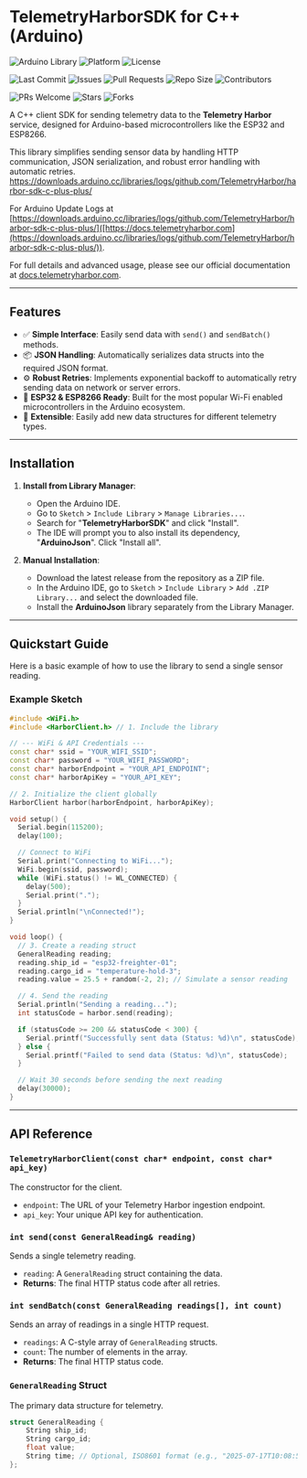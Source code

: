 
# TelemetryHarborSDK for C++ (Arduino)

<!-- Arduino -->
![Arduino Library](https://img.shields.io/badge/Arduino-Library-00979D.svg)
![Platform](https://img.shields.io/badge/platform-ESP32-orange.svg)
![License](https://img.shields.io/github/license/TelemetryHarbor/harbor-sdk-c-plus-plus.svg)

<!-- GitHub -->
![Last Commit](https://img.shields.io/github/last-commit/TelemetryHarbor/harbor-sdk-c-plus-plus.svg)
![Issues](https://img.shields.io/github/issues/TelemetryHarbor/harbor-sdk-c-plus-plus.svg)
![Pull Requests](https://img.shields.io/github/issues-pr/TelemetryHarbor/harbor-sdk-c-plus-plus.svg)
![Repo Size](https://img.shields.io/github/repo-size/TelemetryHarbor/harbor-sdk-c-plus-plus.svg)
![Contributors](https://img.shields.io/github/contributors/TelemetryHarbor/harbor-sdk-c-plus-plus.svg)

<!-- Fun / Community -->
![PRs Welcome](https://img.shields.io/badge/PRs-welcome-brightgreen.svg)
![Stars](https://img.shields.io/github/stars/TelemetryHarbor/harbor-sdk-c-plus-plus.svg?style=social)
![Forks](https://img.shields.io/github/forks/TelemetryHarbor/harbor-sdk-c-plus-plus.svg?style=social)


A C++ client SDK for sending telemetry data to the **Telemetry Harbor** service, designed for Arduino-based microcontrollers like the ESP32 and ESP8266.

This library simplifies sending sensor data by handling HTTP communication, JSON serialization, and robust error handling with automatic retries.
https://downloads.arduino.cc/libraries/logs/github.com/TelemetryHarbor/harbor-sdk-c-plus-plus/

For Arduino Update Logs at [https://downloads.arduino.cc/libraries/logs/github.com/TelemetryHarbor/harbor-sdk-c-plus-plus/]([https://docs.telemetryharbor.com](https://downloads.arduino.cc/libraries/logs/github.com/TelemetryHarbor/harbor-sdk-c-plus-plus/)).


For full details and advanced usage, please see our official documentation at [docs.telemetryharbor.com](https://docs.telemetryharbor.com).

***

## Features

* ✅ **Simple Interface**: Easily send data with `send()` and `sendBatch()` methods.
* 📦 **JSON Handling**: Automatically serializes data structs into the required JSON format.
* ⚙️ **Robust Retries**: Implements exponential backoff to automatically retry sending data on network or server errors.
* 📡 **ESP32 & ESP8266 Ready**: Built for the most popular Wi-Fi enabled microcontrollers in the Arduino ecosystem.
* 🔌 **Extensible**: Easily add new data structures for different telemetry types.

***

## Installation

1.  **Install from Library Manager**:
    * Open the Arduino IDE.
    * Go to `Sketch` > `Include Library` > `Manage Libraries...`.
    * Search for "**TelemetryHarborSDK**" and click "Install".
    * The IDE will prompt you to also install its dependency, "**ArduinoJson**". Click "Install all".

2.  **Manual Installation**:
    * Download the latest release from the repository as a ZIP file.
    * In the Arduino IDE, go to `Sketch` > `Include Library` > `Add .ZIP Library...` and select the downloaded file.
    * Install the **ArduinoJson** library separately from the Library Manager.

***

## Quickstart Guide

Here is a basic example of how to use the library to send a single sensor reading.

### Example Sketch

```cpp
#include <WiFi.h>
#include <HarborClient.h> // 1. Include the library

// --- WiFi & API Credentials ---
const char* ssid = "YOUR_WIFI_SSID";
const char* password = "YOUR_WIFI_PASSWORD";
const char* harborEndpoint = "YOUR_API_ENDPOINT";
const char* harborApiKey = "YOUR_API_KEY";

// 2. Initialize the client globally
HarborClient harbor(harborEndpoint, harborApiKey);

void setup() {
  Serial.begin(115200);
  delay(100);

  // Connect to WiFi
  Serial.print("Connecting to WiFi...");
  WiFi.begin(ssid, password);
  while (WiFi.status() != WL_CONNECTED) {
    delay(500);
    Serial.print(".");
  }
  Serial.println("\nConnected!");
}

void loop() {
  // 3. Create a reading struct
  GeneralReading reading;
  reading.ship_id = "esp32-freighter-01";
  reading.cargo_id = "temperature-hold-3";
  reading.value = 25.5 + random(-2, 2); // Simulate a sensor reading

  // 4. Send the reading
  Serial.println("Sending a reading...");
  int statusCode = harbor.send(reading);

  if (statusCode >= 200 && statusCode < 300) {
    Serial.printf("Successfully sent data (Status: %d)\n", statusCode);
  } else {
    Serial.printf("Failed to send data (Status: %d)\n", statusCode);
  }

  // Wait 30 seconds before sending the next reading
  delay(30000);
}
````

-----

## API Reference

### `TelemetryHarborClient(const char* endpoint, const char* api_key)`

The constructor for the client.

  * `endpoint`: The URL of your Telemetry Harbor ingestion endpoint.
  * `api_key`: Your unique API key for authentication.

### `int send(const GeneralReading& reading)`

Sends a single telemetry reading.

  * `reading`: A `GeneralReading` struct containing the data.
  * **Returns**: The final HTTP status code after all retries.

### `int sendBatch(const GeneralReading readings[], int count)`

Sends an array of readings in a single HTTP request.

  * `readings`: A C-style array of `GeneralReading` structs.
  * `count`: The number of elements in the array.
  * **Returns**: The final HTTP status code.

### `GeneralReading` Struct

The primary data structure for telemetry.

```cpp
struct GeneralReading {
    String ship_id;
    String cargo_id;
    float value;
    String time; // Optional, ISO8601 format (e.g., "2025-07-17T10:08:55Z")
};
```


